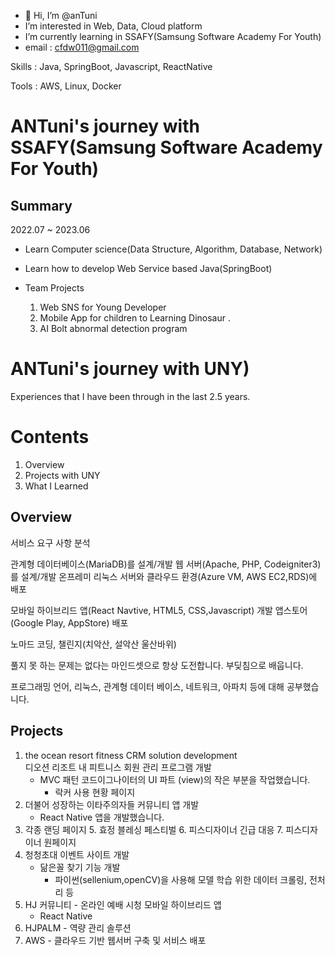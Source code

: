- 👋 Hi, I’m @anTuni
- I’m interested in Web, Data, Cloud platform
- I’m currently learning in SSAFY(Samsung Software Academy For Youth)
- email : cfdw011@gmail.com

Skills : Java, SpringBoot, Javascript, ReactNative

Tools : AWS, Linux, Docker

# ANTuni's  journey with SSAFY(Samsung Software Academy For Youth)

## Summary
2022.07 ~ 2023.06
- Learn Computer science(Data Structure, Algorithm, Database, Network)
- Learn how to develop Web Service based Java(SpringBoot)
- Team Projects

    1. Web SNS for Young Developer
    2. Mobile App for children to Learning Dinosaur .
    3. AI Bolt abnormal detection program


# ANTuni's  journey with UNY)
Experiences that I have been through in the last 2.5 years.

# Contents
1. Overview
2. Projects with UNY
3. What I Learned

## Overview
서비스 요구 사항 분석

관계형 데이터베이스(MariaDB)를 설계/개발
웹 서버(Apache, PHP, Codeigniter3)를 설계/개발
온프레미 리눅스 서버와 클라우드 환경(Azure VM, AWS EC2,RDS)에 배포

모바일 하이브리드 앱(React Navtive, HTML5, CSS,Javascript) 개발
앱스토어(Google Play, AppStore) 배포

노마드 코딩, 챌린지(치악산, 설악산 울산바위)

풀지 못 하는 문제는 없다는 마인드셋으로 항상 도전합니다.
부딪침으로 배웁니다.

프로그래밍 언어, 리눅스, 관계형 데이터 베이스, 네트워크, 아파치 등에 대해 공부했습니다. 

## Projects
1.  the ocean resort fitness CRM solution development  
    디오션 리조트 내 피트니스 회원 관리 프로그램 개발
    * MVC 패턴 코드이그나이터의 UI 파트 (view)의 작은 부분을 작업했습니다.
      * 락커 사용 현황 페이지
2.  더불어 성장하는 이타주의자들 커뮤니티 앱 개발
	* React Native 앱을 개발했습니다.
3.  각종 랜딩 페이지
	5.  효정 블레싱 페스티벌
	6.  피스디자이너 긴급 대응
	7.  피스디자이너 원페이지
4.  청청초대 이벤트 사이트 개발
	* 닮은꼴 찾기 기능 개발
		* 파이썬(sellenium,openCV)을 사용해 모델 학습 위한 데이터 크롤링, 전처리 등
5.  HJ 커뮤니티 - 온라인 예배 시청 모바일 하이브리드 앱
	* React Native
6.  HJPALM - 역량 관리 솔루션
7.  AWS - 클라우드 기반 웹서버 구축 및 서비스 배포


<!---
anTuni/anTuni is a ✨ special ✨ repository because its `README.md` (this file) appears on your GitHub profile.
You can click the Preview link to take a look at your changes.
--->
